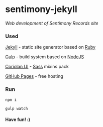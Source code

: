 # sentimony-jekyll

_Web development of Sentimony Records site_

### Used

[Jekyll](https://jekyllrb.com) - static site generator based on [Ruby](https://www.ruby-lang.org)

[Gulp](http://gulpjs.com) - build system based on [NodeJS](https://nodejs.org)

[Coriolan UI](https://coriolan-ui.github.io) - [Sass](http://sass-lang.com) mixins pack

[GitHub Pages](https://pages.github.com) - free hosting

### Run

`npm i`

`gulp watch`

#### Have fun! :)
